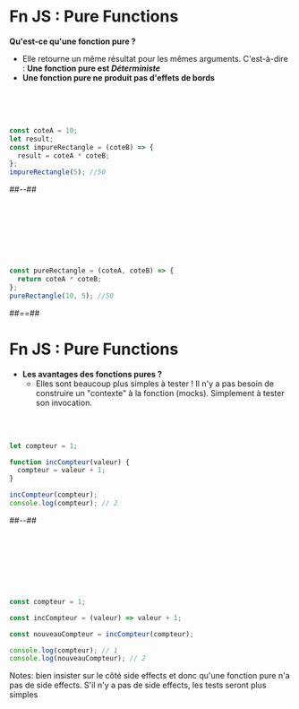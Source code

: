 <!-- .slide: class="two-column with-code" -->

# Fn JS : Pure Functions

**Qu'est-ce qu'une fonction pure ?**

- Elle retourne un même résultat pour les mêmes arguments. C'est-à-dire : **Une fonction pure est _Déterministe_**
- **Une fonction pure ne produit pas d'effets de bords**

<br />
<br />
<br />

```javascript
const coteA = 10;
let result;
const impureRectangle = (coteB) => {
  result = coteA * coteB;
};
impureRectangle(5); //50
```

##--##

<!-- .slide: class="with-code" -->

<br />
<br />
<br />
<br />
<br />
<br />

```javascript
const pureRectangle = (coteA, coteB) => {
  return coteA * coteB;
};
pureRectangle(10, 5); //50
```

##==##

<!-- .slide: class="two-column with-code" -->

# Fn JS : Pure Functions

- **Les avantages des fonctions pures ?**
  - Elles sont beaucoup plus simples à tester ! Il n'y a pas besoin de construire un "contexte" à la fonction (mocks). Simplement à tester son invocation.

<br />
<br />

```javascript
let compteur = 1;

function incCompteur(valeur) {
  compteur = valeur + 1;
}

incCompteur(compteur);
console.log(compteur); // 2
```

##--##

<!-- .slide: class="with-code" -->

<br />
<br />
<br />
<br />
<br />
<br />

```javascript
const compteur = 1;

const incCompteur = (valeur) => valeur + 1;

const nouveauCompteur = incCompteur(compteur);

console.log(compteur); // 1
console.log(nouveauCompteur); // 2
```

Notes:
bien insister sur le côté side effects et donc qu'une fonction pure n'a pas de side effects. S'il n'y a pas de side effects, les tests seront plus simples
